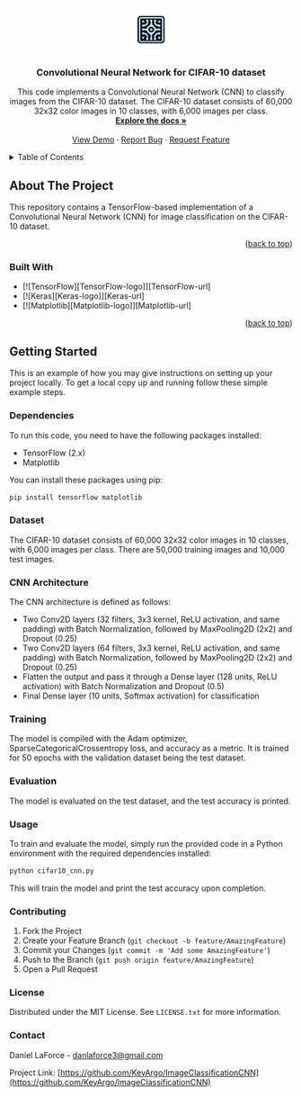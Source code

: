 <!-- PROJECT LOGO -->
<br />
<div align="center">
  <a href="https://github.com/KeyArgo/ImageClassificationCNN">
    <img src="images/logo.png" alt="Logo" width="80" height="80">
  </a>

<h3 align="center">Convolutional Neural Network for CIFAR-10 dataset</h3>

  <p align="center">
    This code implements a Convolutional Neural Network (CNN) to classify images from the CIFAR-10 dataset. The CIFAR-10 dataset consists of 60,000 32x32 color images in 10 classes, with 6,000 images per class.
    <br />
    <a href="https://github.com/KeyArgo/ImageClassificationCNN"><strong>Explore the docs »</strong></a>
    <br />
    <br />
    <a href="https://github.com/KeyArgo/ImageClassificationCNN">View Demo</a>
    ·
    <a href="https://github.com/KeyArgo/ImageClassificationCNN/issues">Report Bug</a>
    ·
    <a href="https://github.com/KeyArgo/ImageClassificationCNN/issues">Request Feature</a>
  </p>
</div>



<!-- TABLE OF CONTENTS -->
<details>
  <summary>Table of Contents</summary>
  <ol>
    <li>
      <a href="#about-the-project">About The Project</a>
      <ul>
        <li><a href="#built-with">Built With</a></li>
      </ul>
    </li>
    <li>
      <a href="#getting-started">Getting Started</a>
      <ul>
        <li><a href="#dependencies">Dependencies</a></li>
        <li><a href="#training">Training</a></li>
      </ul>
    </li>
    <li><a href="#usage">Usage</a></li>
    <li><a href="#contributing">Contributing</a></li>
    <li><a href="#license">License</a></li>
    <li><a href="#contact">Contact</a></li>
  </ol>
</details>



<!-- ABOUT THE PROJECT -->
## About The Project

This repository contains a TensorFlow-based implementation of a Convolutional Neural Network (CNN) for image classification on the CIFAR-10 dataset.

<p align="right">(<a href="#readme-top">back to top</a>)</p>



### Built With

* [![TensorFlow][TensorFlow-logo]][TensorFlow-url]
* [![Keras][Keras-logo]][Keras-url]
* [![Matplotlib][Matplotlib-logo]][Matplotlib-url]

<p align="right">(<a href="#readme-top">back to top</a>)</p>



<!-- GETTING STARTED -->
## Getting Started

This is an example of how you may give instructions on setting up your project locally.
To get a local copy up and running follow these simple example steps.

### Dependencies

To run this code, you need to have the following packages installed:

- TensorFlow (2.x)
- Matplotlib

You can install these packages using pip:

```bash
pip install tensorflow matplotlib
```

### Dataset

The CIFAR-10 dataset consists of 60,000 32x32 color images in 10 classes, with 6,000 images per class. There are 50,000 training images and 10,000 test images.

### CNN Architecture

The CNN architecture is defined as follows:

- Two Conv2D layers (32 filters, 3x3 kernel, ReLU activation, and same padding) with Batch Normalization, followed by MaxPooling2D (2x2) and Dropout (0.25)
- Two Conv2D layers (64 filters, 3x3 kernel, ReLU activation, and same padding) with Batch Normalization, followed by MaxPooling2D (2x2) and Dropout (0.25)
- Flatten the output and pass it through a Dense layer (128 units, ReLU activation) with Batch Normalization and Dropout (0.5)
- Final Dense layer (10 units, Softmax activation) for classification

### Training

The model is compiled with the Adam optimizer, SparseCategoricalCrossentropy loss, and accuracy as a metric. It is trained for 50 epochs with the validation dataset being the test dataset.

### Evaluation

The model is evaluated on the test dataset, and the test accuracy is printed.

### Usage

To train and evaluate the model, simply run the provided code in a Python environment with the required dependencies installed:

```python
python cifar10_cnn.py
```

This will train the model and print the test accuracy upon completion.

### Contributing

1. Fork the Project
2. Create your Feature Branch (`git checkout -b feature/AmazingFeature`)
3. Commit your Changes (`git commit -m 'Add some AmazingFeature'`)
4. Push to the Branch (`git push origin feature/AmazingFeature`)
5. Open a Pull Request

### License

Distributed under the MIT License. See `LICENSE.txt` for more information.

### Contact

Daniel LaForce - danlaforce3@gmail.com

Project Link: [https://github.com/KeyArgo/ImageClassificationCNN](https://github.com/KeyArgo/ImageClassificationCNN)


<!-- MARKDOWN LINKS & IMAGES -->
<!-- https://www.markdownguide.org/basic-syntax/#reference-style-links -->
[contributors-shield]: https://img.shields.io/github/contributors/KeyArgo/ImageClassificationCNN.svg?style=for-the-badge
[contributors-url]: https://github.com/KeyArgo/ImageClassificationCNN/graphs/contributors
[forks-shield]: https://img.shields.io/github/forks/KeyArgo/ImageClassificationCNN.svg?style=for-the-badge
[forks-url]: https://github.com/KeyArgo/ImageClassificationCNN/network/members
[stars-shield]: https://img.shields.io/github/stars/KeyArgo/ImageClassificationCNN.svg?style=for-the-badge
[stars-url]: https://github.com/KeyArgo/ImageClassificationCNN/stargazers
[issues-shield]: https://img.shields.io/github/issues/KeyArgo/ImageClassificationCNN.svg?style=for-the-badge
[issues-url]: https://github.com/KeyArgo/ImageClassificationCNN/issues
[license-shield]: https://img.shields.io/github/license/KeyArgo/ImageClassificationCNN.svg?style=for-the-badge
[license-url]: https://github.com/KeyArgo/ImageClassificationCNN/blob/master/LICENSE.txt
[linkedin-shield]: https://img.shields.io/badge/-LinkedIn-black.svg?style=for-the-badge&logo=linkedin&colorB=555
[linkedin-url]: https://linkedin.com/in/danlaforce
[product-screenshot]: images/screenshot.png
[Next.js]: https://img.shields.io/badge/next.js-000000?style=for-the-badge&logo=nextdotjs&logoColor=white
[Next-url]: https://nextjs.org/
[React.js]: https://img.shields.io/badge/React-20232A?style=for-the-badge&logo=react&logoColor=61DAFB
[React-url]: https://reactjs.org/
[Vue.js]: https://img.shields.io/badge/Vue.js-35495E?style=for-the-badge&logo=vuedotjs&logoColor=4FC08D
[Vue-url]: https://vuejs.org/
[Angular.io]: https://img.shields.io/badge/Angular-DD0031?style=for-the-badge&logo=angular&logoColor=white
[Angular-url]: https://angular.io/
[Svelte.dev]: https://img.shields.io/badge/Svelte-4A4A55?style=for-the-badge&logo=svelte&logoColor=FF3E00
[Svelte-url]: https://svelte.dev/
[Laravel.com]: https://img.shields.io/badge/Laravel-FF2D20?style=for-the-badge&logo=laravel&logoColor=white
[Laravel-url]: https://laravel.com
[Bootstrap.com]: https://img.shields.io/badge/Bootstrap-563D7C?style=for-the-badge&logo=bootstrap&logoColor=white
[Bootstrap-url]: https://getbootstrap.com
[JQuery.com]: https://img.shields.io/badge/jQuery-0769AD?style=for-the-badge&logo=jquery&logoColor=white
[JQuery-url]: https://jquery.com 
